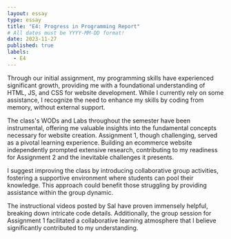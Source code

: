 ```yaml
---
layout: essay
type: essay
title: "E4: Progress in Programming Report"
# All dates must be YYYY-MM-DD format!
date: 2023-11-27
published: true
labels:
  - E4
---
```


Through our initial assignment, my programming skills have experienced significant growth, providing me with a foundational understanding of HTML, JS, and CSS for website development. While I currently rely on some assistance, I recognize the need to enhance my skills by coding from memory, without external support.

The class's WODs and Labs throughout the semester have been instrumental, offering me valuable insights into the fundamental concepts necessary for website creation. Assignment 1, though challenging, served as a pivotal learning experience. Building an ecommerce website independently prompted extensive research, contributing to my readiness for Assignment 2 and the inevitable challenges it presents.

I suggest improving the class by introducing collaborative group activities, fostering a supportive environment where students can pool their knowledge. This approach could benefit those struggling by providing assistance within the group dynamic.

The instructional videos posted by Sal have proven immensely helpful, breaking down intricate code details. Additionally, the group session for Assignment 1 facilitated a collaborative learning atmosphere that I believe significantly contributed to my understanding.
